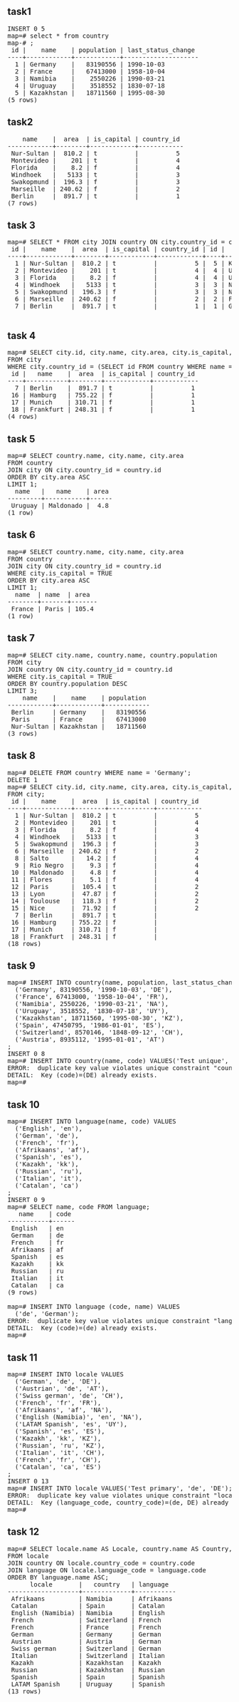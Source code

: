 ## task1

<pre>INSERT 0 5
map=# select * from country
map-# ;
 id |    name    | population | last_status_change 
----+------------+------------+--------------------
  1 | Germany    |   83190556 | 1990-10-03
  2 | France     |   67413000 | 1958-10-04
  3 | Namibia    |    2550226 | 1990-03-21
  4 | Uruguay    |    3518552 | 1830-07-18
  5 | Kazakhstan |   18711560 | 1995-08-30
(5 rows)
</pre>

## task2

<pre>    name    |  area  | is_capital | country_id 
------------+--------+------------+------------
 Nur-Sultan |  810.2 | t          |          5
 Montevideo |    201 | t          |          4
 Florida    |    8.2 | f          |          4
 Windhoek   |   5133 | t          |          3
 Swakopmund |  196.3 | f          |          3
 Marseille  | 240.62 | f          |          2
 Berlin     |  891.7 | t          |          1
(7 rows)
</pre>

## task 3

<pre>map=# SELECT * FROM city JOIN country ON city.country_id = country.id;
 id |    name    |  area  | is_capital | country_id | id |    name    | population | last_status_change 
----+------------+--------+------------+------------+----+------------+------------+--------------------
  1 | Nur-Sultan |  810.2 | t          |          5 |  5 | Kazakhstan |   18711560 | 1995-08-30
  2 | Montevideo |    201 | t          |          4 |  4 | Uruguay    |    3518552 | 1830-07-18
  3 | Florida    |    8.2 | f          |          4 |  4 | Uruguay    |    3518552 | 1830-07-18
  4 | Windhoek   |   5133 | t          |          3 |  3 | Namibia    |    2550226 | 1990-03-21
  5 | Swakopmund |  196.3 | f          |          3 |  3 | Namibia    |    2550226 | 1990-03-21
  6 | Marseille  | 240.62 | f          |          2 |  2 | France     |   67413000 | 1958-10-04
  7 | Berlin     |  891.7 | t          |          1 |  1 | Germany    |   83190556 | 

</pre>

## task 4

<pre>
map=# SELECT city.id, city.name, city.area, city.is_capital, city.country_id
FROM city
WHERE city.country_id = (SELECT id FROM country WHERE name = &apos;Germany&apos;);
 id |   name    |  area  | is_capital | country_id 
----+-----------+--------+------------+------------
  7 | Berlin    |  891.7 | t          |          1
 16 | Hamburg   | 755.22 | f          |          1
 17 | Munich    | 310.71 | f          |          1
 18 | Frankfurt | 248.31 | f          |          1
(4 rows)
</pre>

## task 5

<pre>map=# SELECT country.name, city.name, city.area
FROM country
JOIN city ON city.country_id = country.id
ORDER BY city.area ASC
LIMIT 1;
  name   |   name    | area 
---------+-----------+------
 Uruguay | Maldonado |  4.8
(1 row)</pre>

## task 6

<pre>map=# SELECT country.name, city.name, city.area
FROM country
JOIN city ON city.country_id = country.id
WHERE city.is_capital = TRUE
ORDER BY city.area ASC
LIMIT 1;
  name  | name  | area  
--------+-------+-------
 France | Paris | 105.4
(1 row)
</pre>

## task 7

<pre>map=# SELECT city.name, country.name, country.population
FROM city
JOIN country ON city.country_id = country.id
WHERE city.is_capital = TRUE
ORDER BY country.population DESC
LIMIT 3;
    name    |    name    | population 
------------+------------+------------
 Berlin     | Germany    |   83190556
 Paris      | France     |   67413000
 Nur-Sultan | Kazakhstan |   18711560
(3 rows)
</pre>

## task 8

<pre>map=# DELETE FROM country WHERE name = &apos;Germany&apos;;
DELETE 1
map=# SELECT city.id, city.name, city.area, city.is_capital, city.country_id
FROM city;
 id |    name    |  area  | is_capital | country_id 
----+------------+--------+------------+------------
  1 | Nur-Sultan |  810.2 | t          |          5
  2 | Montevideo |    201 | t          |          4
  3 | Florida    |    8.2 | f          |          4
  4 | Windhoek   |   5133 | t          |          3
  5 | Swakopmund |  196.3 | f          |          3
  6 | Marseille  | 240.62 | f          |          2
  8 | Salto      |   14.2 | f          |          4
  9 | Rio Negro  |    9.3 | f          |          4
 10 | Maldonado  |    4.8 | f          |          4
 11 | Flores     |    5.1 | f          |          4
 12 | Paris      |  105.4 | t          |          2
 13 | Lyon       |  47.87 | f          |          2
 14 | Toulouse   |  118.3 | f          |          2
 15 | Nice       |  71.92 | f          |          2
  7 | Berlin     |  891.7 | t          |           
 16 | Hamburg    | 755.22 | f          |           
 17 | Munich     | 310.71 | f          |           
 18 | Frankfurt  | 248.31 | f          |           
(18 rows)
</pre>

## task 9

<pre>map=# INSERT INTO country(name, population, last_status_change, code) VALUES
  (&apos;Germany&apos;, 83190556, &apos;1990-10-03&apos;, &apos;DE&apos;),
  (&apos;France&apos;, 67413000, &apos;1958-10-04&apos;, &apos;FR&apos;),
  (&apos;Namibia&apos;, 2550226, &apos;1990-03-21&apos;, &apos;NA&apos;),
  (&apos;Uruguay&apos;, 3518552, &apos;1830-07-18&apos;, &apos;UY&apos;),
  (&apos;Kazakhstan&apos;, 18711560, &apos;1995-08-30&apos;, &apos;KZ&apos;),
  (&apos;Spain&apos;, 47450795, &apos;1986-01-01&apos;, &apos;ES&apos;),
  (&apos;Switzerland&apos;, 8570146, &apos;1848-09-12&apos;, &apos;CH&apos;),
  (&apos;Austria&apos;, 8935112, &apos;1995-01-01&apos;, &apos;AT&apos;)
;
INSERT 0 8
map=# INSERT INTO country(name, code) VALUES(&apos;Test unique&apos;, &apos;DE&apos;);
ERROR:  duplicate key value violates unique constraint &quot;country_code_key&quot;
DETAIL:  Key (code)=(DE) already exists.
map=# 
</pre>

## task 10

<pre>map=# INSERT INTO language(name, code) VALUES
  (&apos;English&apos;, &apos;en&apos;),
  (&apos;German&apos;, &apos;de&apos;),
  (&apos;French&apos;, &apos;fr&apos;),
  (&apos;Afrikaans&apos;, &apos;af&apos;),
  (&apos;Spanish&apos;, &apos;es&apos;),
  (&apos;Kazakh&apos;, &apos;kk&apos;),
  (&apos;Russian&apos;, &apos;ru&apos;),
  (&apos;Italian&apos;, &apos;it&apos;),
  (&apos;Catalan&apos;, &apos;ca&apos;)
;
INSERT 0 9
map=# SELECT name, code FROM language;
   name    | code 
-----------+------
 English   | en
 German    | de
 French    | fr
 Afrikaans | af
 Spanish   | es
 Kazakh    | kk
 Russian   | ru
 Italian   | it
 Catalan   | ca
(9 rows)

map=# INSERT INTO language (code, name) VALUES
  (&apos;de&apos;, &apos;German&apos;);
ERROR:  duplicate key value violates unique constraint &quot;language_pkey&quot;
DETAIL:  Key (code)=(de) already exists.
map=# 
</pre>

## task 11

<pre>map=# INSERT INTO locale VALUES
  (&apos;German&apos;, &apos;de&apos;, &apos;DE&apos;),
  (&apos;Austrian&apos;, &apos;de&apos;, &apos;AT&apos;),
  (&apos;Swiss german&apos;, &apos;de&apos;, &apos;CH&apos;),
  (&apos;French&apos;, &apos;fr&apos;, &apos;FR&apos;),
  (&apos;Afrikaans&apos;, &apos;af&apos;, &apos;NA&apos;),
  (&apos;English (Namibia)&apos;, &apos;en&apos;, &apos;NA&apos;),
  (&apos;LATAM Spanish&apos;, &apos;es&apos;, &apos;UY&apos;),
  (&apos;Spanish&apos;, &apos;es&apos;, &apos;ES&apos;),
  (&apos;Kazakh&apos;, &apos;kk&apos;, &apos;KZ&apos;),
  (&apos;Russian&apos;, &apos;ru&apos;, &apos;KZ&apos;),
  (&apos;Italian&apos;, &apos;it&apos;, &apos;CH&apos;),
  (&apos;French&apos;, &apos;fr&apos;, &apos;CH&apos;),
  (&apos;Catalan&apos;, &apos;ca&apos;, &apos;ES&apos;)
;
INSERT 0 13
map=# INSERT INTO locale VALUES(&apos;Test primary&apos;, &apos;de&apos;, &apos;DE&apos;);
ERROR:  duplicate key value violates unique constraint &quot;locale_pkey&quot;
DETAIL:  Key (language_code, country_code)=(de, DE) already exists.
map=# 
</pre>

## task 12

<pre>map=# SELECT locale.name AS Locale, country.name AS Country, language.name AS Language
FROM locale
JOIN country ON locale.country_code = country.code
JOIN language ON locale.language_code = language.code
ORDER BY language.name ASC;
      locale       |   country   | language  
-------------------+-------------+-----------
 Afrikaans         | Namibia     | Afrikaans
 Catalan           | Spain       | Catalan
 English (Namibia) | Namibia     | English
 French            | Switzerland | French
 French            | France      | French
 German            | Germany     | German
 Austrian          | Austria     | German
 Swiss german      | Switzerland | German
 Italian           | Switzerland | Italian
 Kazakh            | Kazakhstan  | Kazakh
 Russian           | Kazakhstan  | Russian
 Spanish           | Spain       | Spanish
 LATAM Spanish     | Uruguay     | Spanish
(13 rows)
</pre>

